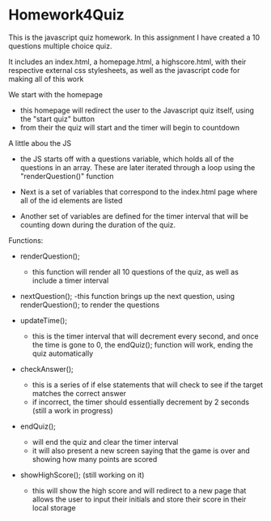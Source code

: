 # Homework4Quiz
This is the javascript quiz homework. In this assignment I have created a 10 questions multiple choice quiz.

It includes an index.html, a homepage.html, a highscore.html, with their respective external css stylesheets, as well as the javascript code for making all of this work

We start with the homepage
- this homepage will redirect the user to the Javascript quiz itself, using the "start quiz" button
- from their the quiz will start and the timer will begin to countdown

A little abou the JS 
- the JS starts off with a questions variable, which holds all of the questions in an array. These are later iterated through a loop using the "renderQuestion()" function

- Next is a set of variables that correspond to the index.html page where all of the id elements are listed

- Another set of variables are defined for the timer interval that will be counting down during the duration of the quiz.

Functions:
- renderQuestion();
    - this function will render all 10 questions of the quiz, as well as include a timer interval 

- nextQuestion();
    -this function brings up the next question, using renderQuestion(); to render the questions

- updateTime();
    - this is the timer interval that will decrement every second, and once the time is gone to 0, the endQuiz(); function will work, ending the quiz automatically

- checkAnswer();
    - this is a series of if else statements that will check to see if the target matches the correct answer
    - if incorrect, the timer should essentially decrement by 2 seconds (still a work in progress)

- endQuiz();
    - will end the quiz and clear the timer interval
    - it will also present a new screen saying that the game is over and showing how many points are scored

-   showHighScore(); (still working on it)
    - this will show the high score and will redirect to a new page that allows the user to input their initials and store their score in their local storage
    